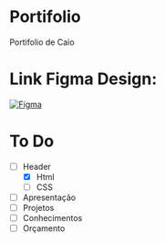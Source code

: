 # Portifolio
Portifolio de Caio

# Link Figma Design:
[![Figma](https://img.shields.io/badge/Figma-F24E1E?style=for-the-badge&logo=figma&logoColor=white)](https://www.figma.com/file/ngyNACyM4ae4V1DvxLTLa4/Portifolio?type=design&node-id=0%3A1&mode=design&t=WrgvFxp3vNZPYVQa-1)

# To Do
- [ ] Header
    - [x] Html
    - [ ] CSS
- [ ] Apresentação
- [ ] Projetos
- [ ] Conhecimentos
- [ ] Orçamento
